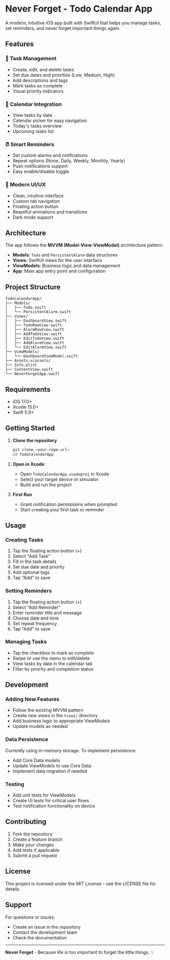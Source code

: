 # Never Forget - Todo Calendar App

A modern, intuitive iOS app built with SwiftUI that helps you manage tasks, set reminders, and never forget important things again.

## Features

### 🎯 **Task Management**
- Create, edit, and delete tasks
- Set due dates and priorities (Low, Medium, High)
- Add descriptions and tags
- Mark tasks as complete
- Visual priority indicators

### 📅 **Calendar Integration**
- View tasks by date
- Calendar picker for easy navigation
- Today's tasks overview
- Upcoming tasks list

### ⏰ **Smart Reminders**
- Set custom alarms and notifications
- Repeat options (None, Daily, Weekly, Monthly, Yearly)
- Push notifications support
- Easy enable/disable toggle

### 🎨 **Modern UI/UX**
- Clean, intuitive interface
- Custom tab navigation
- Floating action button
- Beautiful animations and transitions
- Dark mode support

## Architecture

The app follows the **MVVM (Model-View-ViewModel)** architecture pattern:

- **Models**: `Todo` and `PersistentAlarm` data structures
- **Views**: SwiftUI views for the user interface
- **ViewModels**: Business logic and data management
- **App**: Main app entry point and configuration

## Project Structure

```
TodoCalendarApp/
├── Models/
│   ├── Todo.swift
│   └── PersistentAlarm.swift
├── Views/
│   ├── DashboardView.swift
│   ├── TodoRowView.swift
│   ├── AlarmRowView.swift
│   ├── AddTodoView.swift
│   ├── EditTodoView.swift
│   ├── AddAlarmView.swift
│   └── EditAlarmView.swift
├── ViewModels/
│   └── DashboardViewModel.swift
├── Assets.xcassets/
├── Info.plist
├── ContentView.swift
└── NeverForgetApp.swift
```

## Requirements

- iOS 17.0+
- Xcode 15.0+
- Swift 5.9+

## Getting Started

1. **Clone the repository**
   ```bash
   git clone <your-repo-url>
   cd TodoCalendarApp
   ```

2. **Open in Xcode**
   - Open `TodoCalendarApp.xcodeproj` in Xcode
   - Select your target device or simulator
   - Build and run the project

3. **First Run**
   - Grant notification permissions when prompted
   - Start creating your first task or reminder

## Usage

### Creating Tasks
1. Tap the floating action button (+)
2. Select "Add Task"
3. Fill in the task details
4. Set due date and priority
5. Add optional tags
6. Tap "Add" to save

### Setting Reminders
1. Tap the floating action button (+)
2. Select "Add Reminder"
3. Enter reminder title and message
4. Choose date and time
5. Set repeat frequency
6. Tap "Add" to save

### Managing Tasks
- Tap the checkbox to mark as complete
- Swipe or use the menu to edit/delete
- View tasks by date in the calendar tab
- Filter by priority and completion status

## Development

### Adding New Features
- Follow the existing MVVM pattern
- Create new views in the `Views/` directory
- Add business logic to appropriate ViewModels
- Update models as needed

### Data Persistence
Currently using in-memory storage. To implement persistence:
- Add Core Data models
- Update ViewModels to use Core Data
- Implement data migration if needed

### Testing
- Add unit tests for ViewModels
- Create UI tests for critical user flows
- Test notification functionality on device

## Contributing

1. Fork the repository
2. Create a feature branch
3. Make your changes
4. Add tests if applicable
5. Submit a pull request

## License

This project is licensed under the MIT License - see the LICENSE file for details.

## Support

For questions or issues:
- Create an issue in the repository
- Contact the development team
- Check the documentation

---

**Never Forget** - Because life is too important to forget the little things. ✨
